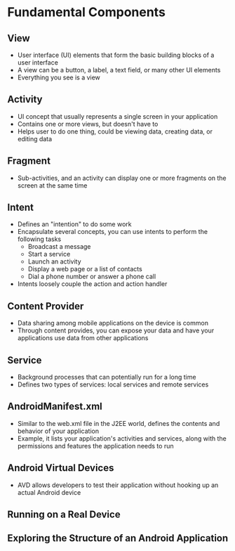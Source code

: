 # Fundamental Components

## View
* User interface (UI) elements that form the basic building blocks of a user interface
* A view can be a button, a label, a text field, or many other UI elements
* Everything you see is a view

## Activity
* UI concept that usually represents a single screen in your application
* Contains one or more views, but doesn't have to
* Helps user to do one thing, could be viewing data, creating data, or editing data

## Fragment
* Sub-activities, and an activity can display one or more fragments on the screen at the same time

## Intent
* Defines an "intention" to do some work
* Encapsulate several concepts, you can use intents to perform the following tasks
    * Broadcast a message
    * Start a service
    * Launch an activity
    * Display a web page or a list of contacts
    * Dial a phone number or answer a phone call
* Intents loosely couple the action and action handler

## Content Provider
* Data sharing among mobile applications on the device is common
* Through content provides, you can expose your data and have your applications use data from other applications

## Service
* Background processes that can potentially run for a long time
* Defines two types of services: local services and remote services

## AndroidManifest.xml
* Similar to the web.xml file in the J2EE world, defines the contents and behavior of your application
* Example, it lists your application's activities and services, along with the permissions and features the application needs to run

## Android Virtual Devices
* AVD allows developers to test their application without hooking up an actual Android device

## Running on a Real Device

## Exploring the Structure of an Android Application
